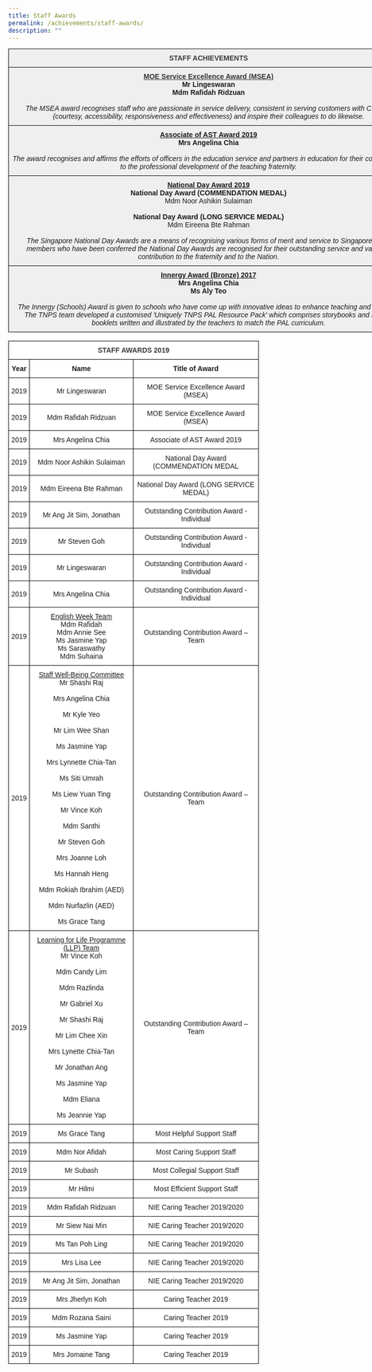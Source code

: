 ```yaml
---
title: Staff Awards
permalink: /achievements/staff-awards/
description: ""
---
```

<style type="text/css">
.tg  {border-collapse:collapse;border-spacing:0;margin:0px auto;}
.tg td{border-color:black;border-style:solid;border-width:1px;font-family:Arial, sans-serif;font-size:14px;
  overflow:hidden;padding:10px 5px;word-break:normal;}
.tg th{border-color:black;border-style:solid;border-width:1px;font-family:Arial, sans-serif;font-size:14px;
  font-weight:normal;overflow:hidden;padding:10px 5px;word-break:normal;}
.tg .tg-uqo3{background-color:#efefef;text-align:center;vertical-align:top}
.tg .tg-5gw4{background-color:#efefef;color:#3A3A3A;font-weight:bold;text-align:center;vertical-align:top}
</style>
<table class="tg" style="undefined;table-layout: fixed; width: 806px">
<colgroup>
<col style="width: 806px">
</colgroup>
<tbody>
  <tr>
    <td class="tg-5gw4">STAFF ACHIEVEMENTS</td>
  </tr>
  <tr>
    <td class="tg-uqo3"><span style="font-weight:bold;text-decoration:underline;color:#343434">MOE Service Excellence Award (MSEA)</span><br><span style="font-weight:bold">Mr Lingeswaran</span><br><span style="font-weight:bold">Mdm Rafidah Ridzuan</span><br><br><span style="font-style:italic">The MSEA award recognises staff who are passionate in service delivery, consistent in serving customers with C.A.R.E (courtesy, accessibility, responsiveness and effectiveness) and inspire their colleagues to do likewise.</span></td>
  </tr>
  <tr>
    <td class="tg-uqo3"><span style="font-weight:bold;text-decoration:underline">Associate of AST Award 2019</span><br><span style="font-weight:bold">Mrs Angelina Chia</span><br><br><span style="font-style:italic">The award recognises and affirms the efforts of officers in the education service and partners in education for their contributions to the professional development of the teaching fraternity.</span></td>
  </tr>
  <tr>
    <td class="tg-uqo3"><span style="font-weight:bold;text-decoration:underline">National Day Award 2019</span><br><span style="font-weight:bold">National Day Award (COMMENDATION MEDAL)</span><br>Mdm Noor Ashikin Sulaiman<br><br><span style="font-weight:bold">National Day Award (LONG SERVICE MEDAL)</span><br>Mdm Eireena Bte Rahman<br><br><span style="font-style:italic">The Singapore National Day Awards are a means of recognising various forms of merit and service to Singapore. Staff members who have been conferred the National Day Awards are recognised for their outstanding service and valuable contribution to the fraternity and to the Nation.</span></td>
  </tr>
  <tr>
    <td class="tg-uqo3"><span style="font-weight:bold;text-decoration:underline">Innergy Award (Bronze) 2017</span><br><span style="font-weight:bold">Mrs Angelina Chia</span><br><span style="font-weight:bold">Ms Aly Teo</span><br><br><span style="font-style:italic">The Innergy (Schools) Award is given to schools who have come up with innovative ideas to enhance teaching and learning. The TNPS team developed a customised 'Uniquely TNPS PAL Resource Pack' which comprises storybooks and activity booklets written and illustrated by the teachers to match the PAL curriculum.</span></td>
  </tr>
</tbody>
</table>

<br>

<style type="text/css">
.tg  {border-collapse:collapse;border-spacing:0;margin:0px auto;}
.tg td{border-color:black;border-style:solid;border-width:1px;font-family:Arial, sans-serif;font-size:14px;
  overflow:hidden;padding:10px 5px;word-break:normal;}
.tg th{border-color:black;border-style:solid;border-width:1px;font-family:Arial, sans-serif;font-size:14px;
  font-weight:normal;overflow:hidden;padding:10px 5px;word-break:normal;}
.tg .tg-sm4r{background-color:#FFF;color:#3A3A3A;font-weight:bold;text-align:center;vertical-align:top}
.tg .tg-9hzb{background-color:#FFF;font-weight:bold;text-align:center;vertical-align:top}
.tg .tg-f4yw{background-color:#FFF;text-align:center;vertical-align:middle}
.tg .tg-7yig{background-color:#FFF;text-align:center;vertical-align:top}
</style>
<table class="tg">
<tbody>
  <tr>
    <td class="tg-sm4r" colspan="3">STAFF AWARDS 2019</td>
  </tr>
  <tr>
    <td class="tg-9hzb">Year<br></td>
    <td class="tg-9hzb">Name<br></td>
    <td class="tg-9hzb">Title of Award<br></td>
  </tr>
  <tr>
    <td class="tg-f4yw">2019<br></td>
    <td class="tg-f4yw">Mr Lingeswaran<br></td>
    <td class="tg-f4yw">MOE Service Excellence Award (MSEA)<br></td>
  </tr>
  <tr>
    <td class="tg-f4yw">2019<br></td>
    <td class="tg-f4yw">Mdm Rafidah Ridzuan<br></td>
    <td class="tg-f4yw">MOE Service Excellence Award (MSEA)<br></td>
  </tr>
  <tr>
    <td class="tg-f4yw">2019<br></td>
    <td class="tg-f4yw">Mrs Angelina Chia<br></td>
    <td class="tg-f4yw">Associate of AST Award 2019<br></td>
  </tr>
  <tr>
    <td class="tg-f4yw">2019<br></td>
    <td class="tg-f4yw">Mdm Noor Ashikin Sulaiman<br></td>
    <td class="tg-f4yw">National Day Award (COMMENDATION MEDAL<br></td>
  </tr>
  <tr>
    <td class="tg-f4yw">2019<br></td>
    <td class="tg-f4yw">Mdm Eireena Bte Rahman<br></td>
    <td class="tg-f4yw">National Day Award (LONG SERVICE MEDAL)<br></td>
  </tr>
  <tr>
    <td class="tg-f4yw">2019<br></td>
    <td class="tg-f4yw">Mr Ang Jit Sim, Jonathan<br></td>
    <td class="tg-f4yw">Outstanding Contribution Award - Individual<br></td>
  </tr>
  <tr>
    <td class="tg-f4yw">2019<br></td>
    <td class="tg-f4yw">Mr Steven Goh<br></td>
    <td class="tg-f4yw">Outstanding Contribution Award - Individual<br></td>
  </tr>
  <tr>
    <td class="tg-f4yw">2019<br></td>
    <td class="tg-f4yw">Mr Lingeswaran<br></td>
    <td class="tg-f4yw">Outstanding Contribution Award - Individual<br></td>
  </tr>
  <tr>
    <td class="tg-f4yw">2019<br></td>
    <td class="tg-f4yw">Mrs Angelina Chia<br></td>
    <td class="tg-f4yw">Outstanding Contribution Award - Individual<br></td>
  </tr>
  <tr>
    <td class="tg-f4yw">2019<br></td>
    <td class="tg-7yig"><span style="font-weight:400;font-style:normal;text-decoration:underline">English Week Team</span><br><span style="font-weight:400;font-style:normal">Mdm Rafidah</span><br><span style="font-weight:400;font-style:normal">Mdm Annie See</span><br><span style="font-weight:400;font-style:normal">Ms Jasmine Yap</span><br><span style="font-weight:400;font-style:normal">Ms Saraswathy</span><br><span style="font-weight:400;font-style:normal">Mdm Suhaina</span></td>
    <td class="tg-f4yw">Outstanding Contribution Award – Team<br></td>
  </tr>
  <tr>
    <td class="tg-f4yw">2019<br></td>
    <td class="tg-7yig"><span style="font-weight:400;font-style:normal;text-decoration:underline">Staff Well-Being Committee</span><br><span style="font-weight:400;font-style:normal">Mr Shashi Raj</span><br><br><span style="font-weight:400;font-style:normal">Mrs Angelina Chia</span><br><br><span style="font-weight:400;font-style:normal">Mr Kyle Yeo</span><br><br><span style="font-weight:400;font-style:normal">Mr Lim Wee Shan</span><br><br><span style="font-weight:400;font-style:normal">Ms Jasmine Yap</span><br><br><span style="font-weight:400;font-style:normal">Mrs Lynnette Chia-Tan</span><br><br><span style="font-weight:400;font-style:normal">Ms Siti Umrah</span><br><br><span style="font-weight:400;font-style:normal">Ms Liew Yuan Ting</span><br><br><span style="font-weight:400;font-style:normal">Mr Vince Koh</span><br><br><span style="font-weight:400;font-style:normal">Mdm Santhi</span><br><br><span style="font-weight:400;font-style:normal">Mr Steven Goh</span><br><br><span style="font-weight:400;font-style:normal">Mrs Joanne Loh</span><br><br><span style="font-weight:400;font-style:normal">Ms Hannah Heng</span><br><br><span style="font-weight:400;font-style:normal">Mdm Rokiah Ibrahim (AED)</span><br><br><span style="font-weight:400;font-style:normal">Mdm Nurfazlin (AED)</span><br><br><span style="font-weight:400;font-style:normal">Ms Grace Tang</span></td>
    <td class="tg-f4yw">Outstanding Contribution Award – Team</td>
  </tr>
  <tr>
    <td class="tg-f4yw">2019<br></td>
    <td class="tg-7yig"><span style="font-weight:400;font-style:normal;text-decoration:underline">Learning for Life Programme (LLP) Team</span><br><span style="font-weight:400;font-style:normal">Mr Vince Koh</span><br><br><span style="font-weight:400;font-style:normal">Mdm Candy Lim</span><br><br><span style="font-weight:400;font-style:normal">Mdm Razlinda</span><br><br><span style="font-weight:400;font-style:normal">Mr Gabriel Xu</span><br><br><span style="font-weight:400;font-style:normal">Mr Shashi Raj</span><br><br><span style="font-weight:400;font-style:normal">Mr Lim Chee Xin</span><br><br><span style="font-weight:400;font-style:normal">Mrs Lynette Chia-Tan</span><br><br><span style="font-weight:400;font-style:normal">Mr Jonathan Ang</span><br><br><span style="font-weight:400;font-style:normal">Ms Jasmine Yap</span><br><br><span style="font-weight:400;font-style:normal">Mdm Eliana</span><br><br><span style="font-weight:400;font-style:normal">Ms Jeannie Yap</span><br></td>
    <td class="tg-f4yw">Outstanding Contribution Award – Team<br></td>
  </tr>
  <tr>
    <td class="tg-f4yw">2019<br></td>
    <td class="tg-f4yw">Ms Grace Tang<br></td>
    <td class="tg-f4yw">Most Helpful Support Staff<br></td>
  </tr>
  <tr>
    <td class="tg-f4yw">2019<br></td>
    <td class="tg-f4yw">Mdm Nor Afidah<br></td>
    <td class="tg-f4yw">Most Caring Support Staff<br></td>
  </tr>
  <tr>
    <td class="tg-f4yw">2019<br></td>
    <td class="tg-f4yw">Mr Subash<br></td>
    <td class="tg-f4yw">Most Collegial Support Staff<br></td>
  </tr>
  <tr>
    <td class="tg-f4yw">2019<br></td>
    <td class="tg-f4yw">Mr Hilmi<br></td>
    <td class="tg-f4yw">Most Efficient Support Staff<br></td>
  </tr>
  <tr>
    <td class="tg-f4yw">2019<br></td>
    <td class="tg-f4yw">Mdm Rafidah Ridzuan<br></td>
    <td class="tg-f4yw">NIE Caring Teacher 2019/2020<br></td>
  </tr>
  <tr>
    <td class="tg-f4yw">2019<br></td>
    <td class="tg-f4yw">Mr Siew Nai Min<br></td>
    <td class="tg-f4yw">NIE Caring Teacher 2019/2020<br></td>
  </tr>
  <tr>
    <td class="tg-f4yw">2019<br></td>
    <td class="tg-f4yw">Ms Tan Poh Ling<br></td>
    <td class="tg-f4yw">NIE Caring Teacher 2019/2020<br></td>
  </tr>
  <tr>
    <td class="tg-f4yw">2019<br></td>
    <td class="tg-f4yw">Mrs Lisa Lee<br></td>
    <td class="tg-f4yw">NIE Caring Teacher 2019/2020<br></td>
  </tr>
  <tr>
    <td class="tg-f4yw">2019<br></td>
    <td class="tg-f4yw">Mr Ang Jit Sim, Jonathan<br></td>
    <td class="tg-f4yw">NIE Caring Teacher 2019/2020<br></td>
  </tr>
  <tr>
    <td class="tg-f4yw">2019<br></td>
    <td class="tg-f4yw">Mrs Jherlyn Koh<br></td>
    <td class="tg-f4yw">Caring Teacher 2019<br></td>
  </tr>
  <tr>
    <td class="tg-f4yw">2019<br></td>
    <td class="tg-f4yw">Mdm Rozana Saini<br></td>
    <td class="tg-f4yw">Caring Teacher 2019<br></td>
  </tr>
  <tr>
    <td class="tg-f4yw">2019<br></td>
    <td class="tg-f4yw">Ms Jasmine Yap<br></td>
    <td class="tg-f4yw">Caring Teacher 2019<br></td>
  </tr>
  <tr>
    <td class="tg-f4yw">2019<br></td>
    <td class="tg-f4yw">Mrs Jomaine Tang<br></td>
    <td class="tg-f4yw">Caring Teacher 2019</td>
  </tr>
</tbody>
</table>

